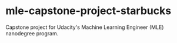 # mle-capstone-project-starbucks
Capstone project for Udacity's Machine Learning Engineer (MLE) nanodegree program.
